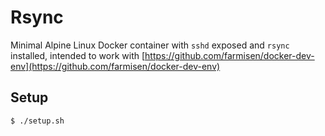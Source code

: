 # Rsync

Minimal Alpine Linux Docker container with `sshd` exposed and `rsync` installed, intended to work with [https://github.com/farmisen/docker-dev-env](https://github.com/farmisen/docker-dev-env)

## Setup

```
$ ./setup.sh
```

